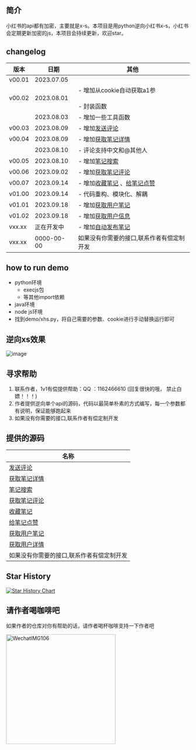 ## 简介
小红书的api都有加密，主要就是x-s。本项目是用python逆向小红书x-s，小红书会定期更新加密的js，本项目会持续更新，欢迎star。


## changelog

| 版本     | 日期       | 其他                                   |
| ------ | -------- | ------------------------------------ |
| v00.01 | 2023.07.05 |                                      |
| v00.02 | 2023.08.01 | - 增加从cookie自动获取a1参<br/>  <br/>- 封装函数 |
|        | 2023.08.03 | - 增加一些工具函数                  |
| v00.03 | 2023.08.09 | - 增加[发送评论](https://github.com/wang-zhiyang/xhscrawl/blob/main/service/service_index/comment.md)                   |
| v00.04 | 2023.08.09 | - 增加[获取笔记详情](https://github.com/wang-zhiyang/xhscrawl/blob/main/service/service_index/note_detail.md)                   |
|        | 2023.08.10 | - 评论支持中文和@其他人                  |
| v00.05 | 2023.08.10 | - 增加[笔记搜索](https://github.com/submato/xhscrawl/blob/main/service/service_index/search.md)                  |
| v00.06 | 2023.09.02 | - 增加[获取笔记评论](https://github.com/submato/xhscrawl/blob/main/service/service_index/get_comment.md)                   |
| v00.07 | 2023.09.14 | - 增加[收藏笔记](https://github.com/submato/xhscrawl/blob/main/service/service_index/collect_note.md) 、[给笔记点赞](https://github.com/submato/xhscrawl/blob/main/service/service_index/like_note.md)            |
| v01.00 | 2023.09.14 | - 代码重构、模块化、解耦  |
| v01.01 | 2023.09.18 | - 增加[获取用户笔记](https://github.com/submato/xhscrawl/blob/main/service/service_index/user_notes.md) |
| v01.02 | 2023.09.18 | - 增加[获取用户信息](https://github.com/submato/xhscrawl/blob/main/service/service_index/user_info.md) |
| vxx.xx | 正在开发中 | - 增加[自动发布笔记](https://github.com/submato/xhscrawl/blob/main/service/service_index/creat_note.md) |
| vxx.xx | 0000-00-00 | 如果没有你需要的接口,联系作者有偿定制开发                 |

## how to run demo
- python环境
  - execjs包
  - 等其他import依赖
- java环境
- node js环境
- 找到demo/xhs.py，将自己需要的参数、cookie进行手动替换运行即可

## 逆向xs效果
![image](https://github.com/wang-zhiyang/xhscrawl/assets/55040284/45c9d9cb-4017-4c47-81a5-2e896ca65ed7)

## 寻求帮助
  1. 联系作者，1v1有偿提供帮助：QQ ：1162466610 (回复很快的哦， 禁止白嫖！！！)
  2. 作者提供逆向单个api的源码，代码以最简单朴素的方式编写，每一个参数都有说明，保证能够跑起来
  3. 如果没有你需要的接口,联系作者有偿定制开发

## 提供的源码

| 名称    | 
| ------------------------------------ |
|[发送评论](https://github.com/wang-zhiyang/xhscrawl/blob/main/service/service_index/comment.md)                   |
| [获取笔记详情](https://github.com/wang-zhiyang/xhscrawl/blob/main/service/service_index/note_detail.md)    |
| [笔记搜索](https://github.com/submato/xhscrawl/blob/main/service/service_index/search.md)                  |
| [获取笔记评论](https://github.com/submato/xhscrawl/blob/main/service/service_index/get_comment.md)                  |
| [收藏笔记](https://github.com/submato/xhscrawl/blob/main/service/service_index/collect_note.md)                |
| [给笔记点赞](https://github.com/submato/xhscrawl/blob/main/service/service_index/like_note.md)  
| [获取用户笔记](https://github.com/submato/xhscrawl/blob/main/service/service_index/user_notes.md)  |
| [获取用户详情](https://github.com/submato/xhscrawl/blob/main/service/service_index/user_info.md)  |
| 如果没有你需要的接口,联系作者有偿定制开发              |



## Star History

[![Star History Chart](https://api.star-history.com/svg?repos=submato/xhscrawl&type=Date)](https://star-history.com/#submato/xhscrawl&Date)


## 请作者喝咖啡吧
如果作者的仓库对你有帮助的话，请作者喝杯咖啡支持一下作者吧

<img title="" src="https://github.com/wang-zhiyang/xhscrawl/assets/55040284/89bb6534-5e74-44bb-b728-dc771fe9f2b1" alt="WechatIMG106" width="300">
